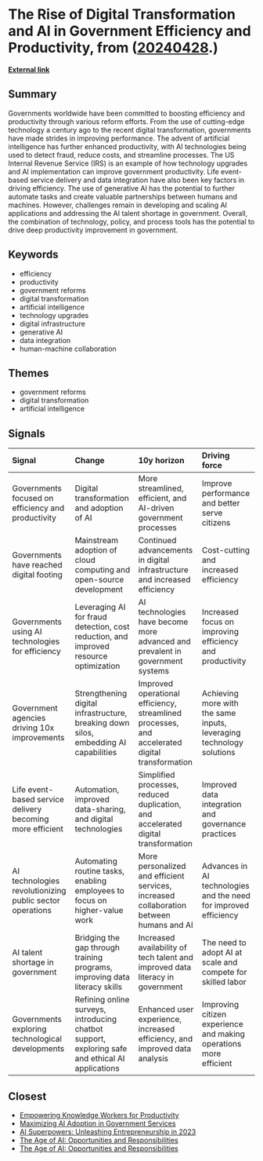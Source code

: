 # __The Rise of Digital Transformation and AI in Government Efficiency and Productivity__, from ([20240428](https://kghosh.substack.com/p/20240428).)

__[External link](https://www2.deloitte.com/us/en/insights/industry/public-sector/government-trends/2024/releasing-untapped-government-efficiency-and-productivity.html)__



## Summary

Governments worldwide have been committed to boosting efficiency and productivity through various reform efforts. From the use of cutting-edge technology a century ago to the recent digital transformation, governments have made strides in improving performance. The advent of artificial intelligence has further enhanced productivity, with AI technologies being used to detect fraud, reduce costs, and streamline processes. The US Internal Revenue Service (IRS) is an example of how technology upgrades and AI implementation can improve government productivity. Life event-based service delivery and data integration have also been key factors in driving efficiency. The use of generative AI has the potential to further automate tasks and create valuable partnerships between humans and machines. However, challenges remain in developing and scaling AI applications and addressing the AI talent shortage in government. Overall, the combination of technology, policy, and process tools has the potential to drive deep productivity improvement in government.

## Keywords

* efficiency
* productivity
* government reforms
* digital transformation
* artificial intelligence
* technology upgrades
* digital infrastructure
* generative AI
* data integration
* human-machine collaboration

## Themes

* government reforms
* digital transformation
* artificial intelligence

## Signals

| Signal                                                    | Change                                                                                           | 10y horizon                                                                                    | Driving force                                                        |
|:----------------------------------------------------------|:-------------------------------------------------------------------------------------------------|:-----------------------------------------------------------------------------------------------|:---------------------------------------------------------------------|
| Governments focused on efficiency and productivity        | Digital transformation and adoption of AI                                                        | More streamlined, efficient, and AI-driven government processes                                | Improve performance and better serve citizens                        |
| Governments have reached digital footing                  | Mainstream adoption of cloud computing and open-source development                               | Continued advancements in digital infrastructure and increased efficiency                      | Cost-cutting and increased efficiency                                |
| Governments using AI technologies for efficiency          | Leveraging AI for fraud detection, cost reduction, and improved resource optimization            | AI technologies have become more advanced and prevalent in government systems                  | Increased focus on improving efficiency and productivity             |
| Government agencies driving 10x improvements              | Strengthening digital infrastructure, breaking down silos, embedding AI capabilities             | Improved operational efficiency, streamlined processes, and accelerated digital transformation | Achieving more with the same inputs, leveraging technology solutions |
| Life event-based service delivery becoming more efficient | Automation, improved data-sharing, and digital technologies                                      | Simplified processes, reduced duplication, and accelerated digital transformation              | Improved data integration and governance practices                   |
| AI technologies revolutionizing public sector operations  | Automating routine tasks, enabling employees to focus on higher-value work                       | More personalized and efficient services, increased collaboration between humans and AI        | Advances in AI technologies and the need for improved efficiency     |
| AI talent shortage in government                          | Bridging the gap through training programs, improving data literacy skills                       | Increased availability of tech talent and improved data literacy in government                 | The need to adopt AI at scale and compete for skilled labor          |
| Governments exploring technological developments          | Refining online surveys, introducing chatbot support, exploring safe and ethical AI applications | Enhanced user experience, increased efficiency, and improved data analysis                     | Improving citizen experience and making operations more efficient    |

## Closest

* [Empowering Knowledge Workers for Productivity](c407a926fe431205488024f43c47a801)
* [Maximizing AI Adoption in Government Services](953521f099a7344b89a76fbdefbbc71c)
* [AI Superpowers: Unleashing Entrepreneurship in 2023](a40580730388900810b4496ff9891dc9)
* [The Age of AI: Opportunities and Responsibilities](2449c2fc4b8afc7e268db4987fa821e5)
* [The Age of AI: Opportunities and Responsibilities](8acafe1fbe51c2de3cd689956b25b39f)